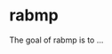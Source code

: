 
<!-- README.md is generated from README.Rmd. Please edit that file -->

# rabmp

The goal of rabmp is to …

